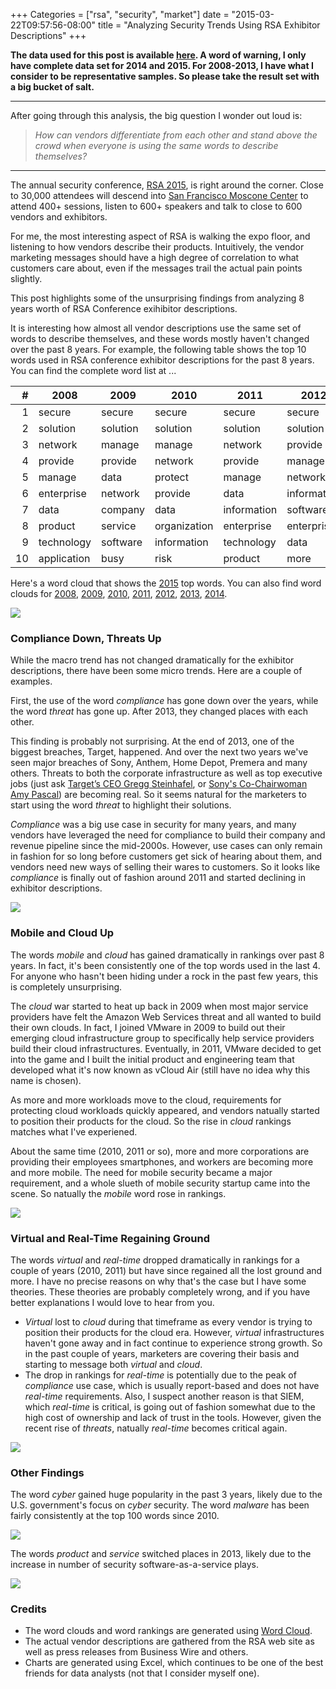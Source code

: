 +++
Categories = ["rsa", "security", "market"]
date = "2015-03-22T09:57:56-08:00"
title = "Analyzing Security Trends Using RSA Exhibitor Descriptions"
+++

**The data used for this post is available [here](https://github.com/topclouds/rsaconf). A word of warning, I only have complete data set for 2014 and 2015. For 2008-2013, I have what I consider to be representative samples. So please take the result set with a big bucket of salt.**

---

After going through this analysis, the big question I wonder out loud is: 

> _How can vendors differentiate from each other and stand above the crowd when everyone is using the same words to describe themselves?_

---

The annual security conference, [RSA 2015](http://www.rsaconference.com/events/us15), is right around the corner. Close to 30,000 attendees will descend into [San Francisco Moscone Center](http://moscone.com) to attend 400+ sessions, listen to 600+ speakers and talk to close to 600 vendors and exhibitors.

For me, the most interesting aspect of RSA is walking the expo floor, and listening to how vendors describe their products. Intuitively, the vendor marketing messages should have a high degree of correlation to what customers care about, even if the messages trail the actual pain points slightly. 

This post highlights some of the unsurprising findings from analyzing 8 years worth of RSA Conference exihibitor descriptions. 

It is interesting how almost all vendor descriptions use the same set of words to describe themselves, and these words mostly haven't changed over the past 8 years. For example, the following table shows the top 10 words used in RSA conference exhibitor descriptions for the past 8 years. You can find the complete word list at ...

| # | 2008 | 2009 | 2010 | 2011 | 2012 | 2013 | 2014 | 2015 |
| ---: | ------ | ------ | ------ | ------ | ------ | ------ | ------ | ------ |
| 1 | secure | secure | secure | secure | secure | secure | secure | secure |
| 2 | solution | solution | solution | solution | solution | solution | solution | solution |
| 3 | network | manage | manage | network | provide | provide | provide | provide |
| 4 | provide | provide | network | provide | manage | manage | network | data |
| 5 | manage | data | protect | manage | network | service | manage | network |
| 6 | enterprise | network | provide | data | information | more | data | protect |
| 7 | data | company | data | information | software | software | protect | threat |
| 8 | product | service | organization | enterprise | enterprise | information | threat | manage |
| 9 | technology | software | information | technology | data | enterprise | service | service |
| 10 | application | busy | risk | product | more | customer | enterprise | enterprise |

Here's a word cloud that shows the [2015](https://github.com/topclouds/rsaconf/blob/master/rsa2015.png) top words. You can also find word clouds for 
[2008](https://github.com/topclouds/rsaconf/blob/master/rsa2008.png), 
[2009](https://github.com/topclouds/rsaconf/blob/master/rsa2009.png), 
[2010](https://github.com/topclouds/rsaconf/blob/master/rsa2010.png), 
[2011](https://github.com/topclouds/rsaconf/blob/master/rsa2011.png), 
[2012](https://github.com/topclouds/rsaconf/blob/master/rsa2012.png), 
[2013](https://github.com/topclouds/rsaconf/blob/master/rsa2013.png), 
[2014](https://github.com/topclouds/rsaconf/blob/master/rsa2014.png).

<img src="/images/rsaconf/rsa2015.png">


### Compliance Down, Threats Up

While the macro trend has not changed dramatically for the exhibitor descriptions, there have been some micro trends. Here are a couple of examples. 

First, the use of the word _compliance_ has gone down over the years, while the word _threat_ has gone up. After 2013, they changed places with each other. 

This finding is probably not surprising. At the end of 2013, one of the biggest breaches, Target, happened. And over the next two years we've seen major breaches of Sony, Anthem, Home Depot, Premera and many others. Threats to both the corporate infrastructure as well as top executive jobs (just ask [Target’s CEO Gregg Steinhafel](http://www.forbes.com/sites/ericbasu/2014/06/15/target-ceo-fired-can-you-be-fired-if-your-company-is-hacked/), or [Sony's Co-Chairwoman Amy Pascal](http://abcnews.go.com/Entertainment/wireStory/sony-chief-amy-pascal-acknowledges-fired-28918607)) are becoming real. So it seems natural for the marketers to start using the word _threat_ to highlight their solutions.

_Compliance_ was a big use case in security for many years, and many vendors have leveraged the need for compliance to build their company and revenue pipeline since the mid-2000s. However, use cases can only remain in fashion for so long before customers get sick of hearing about them, and vendors need new ways of selling their wares to customers. So it looks like _compliance_ is finally out of fashion around 2011 and started declining in exhibitor descriptions.

<img src="/images/rsaconf/compliance-threat.png">

### Mobile and Cloud Up

The words _mobile_ and _cloud_ has gained dramatically in rankings over past 8 years. In fact, it's been consistently one of the top words used in the last 4. For anyone who hasn't been hiding under a rock in the past few years, this is completely unsurprising. 

The _cloud_ war started to heat up back in 2009 when most major service providers have felt the Amazon Web Services threat and all wanted to build their own clouds. In fact, I joined VMware in 2009 to build out their emerging cloud infrastructure group to specifically help service providers build their cloud infrastructures. Eventually, in 2011, VMware decided to get into the game and I built the initial product and engineering team that developed what it's now known as vCloud Air (still have no idea why this name is chosen). 

As more and more workloads move to the cloud, requirements for protecting cloud workloads quickly appeared, and vendors natually started to position their products for the cloud. So the rise in _cloud_ rankings matches what I've experiened.

About the same time (2010, 2011 or so), more and more corporations are providing their employees smartphones, and workers are becoming more and more mobile. The need for mobile security became a major requirement, and a whole slueth of mobile security startup came into the scene. So natually the _mobile_ word rose in rankings.

<img src="/images/rsaconf/mobile-cloud.png">


### Virtual and Real-Time Regaining Ground

The words _virtual_ and _real-time_ dropped dramatically in rankings for a couple of years (2010, 2011) but have since regained all the lost ground and more. I have no precise reasons on why that's the case but I have some theories. These theories are probably completely wrong, and if you have better explanations I would love to hear from you.

* _Virtual_ lost to _cloud_ during that timeframe as every vendor is trying to position their products for the cloud era. However, _virtual_ infrastructures haven't gone away and in fact continue to experience strong growth. So in the past couple of years, marketers are covering their basis and starting to message both _virtual_ and _cloud_.
* The drop in rankings for _real-time_ is potentially due to the peak of _compliance_ use case, which is usually report-based and does not have _real-time_ requirements. Also, I suspect another reason is that SIEM, which _real-time_ is critical, is going out of fashion somewhat due to the high cost of ownership and lack of trust in the tools. However, given the recent rise of _threats_, natually _real-time_ becomes critical again.

<img src="/images/rsaconf/virtual-real-time.png">

### Other Findings

The word _cyber_ gained huge popularity in the past 3 years, likely due to the U.S. government's focus on _cyber_ security. The word _malware_ has been fairly consistently at the top 100 words since 2010.

<img src="/images/rsaconf/cyber-malware.png">

The words _product_ and _service_ switched places in 2013, likely due to the increase in number of security software-as-a-service plays.

<img src="/images/rsaconf/product-service.png">

### Credits

* The word clouds and word rankings are generated using [Word Cloud](http://timdream.org/wordcloud).
* The actual vendor descriptions are gathered from the RSA web site as well as press releases from Business Wire and others.
* Charts are generated using Excel, which continues to be one of the best friends for data analysts (not that I consider myself one).